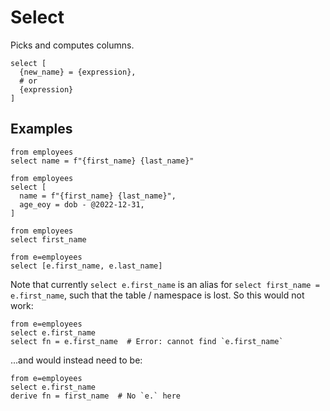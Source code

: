 # Select

Picks and computes columns.

```prql_no_test
select [
  {new_name} = {expression},
  # or
  {expression}
]
```

## Examples

```prql
from employees
select name = f"{first_name} {last_name}"
```

```prql
from employees
select [
  name = f"{first_name} {last_name}",
  age_eoy = dob - @2022-12-31,
]
```

```prql
from employees
select first_name
```

```prql
from e=employees
select [e.first_name, e.last_name]
```

Note that currently `select e.first_name` is an alias for `select first_name =
e.first_name`, such that the table / namespace is lost. So this would not work:

```prql_no_test
from e=employees
select e.first_name
select fn = e.first_name  # Error: cannot find `e.first_name`
```

...and would instead need to be:

```prql
from e=employees
select e.first_name
derive fn = first_name  # No `e.` here
```

